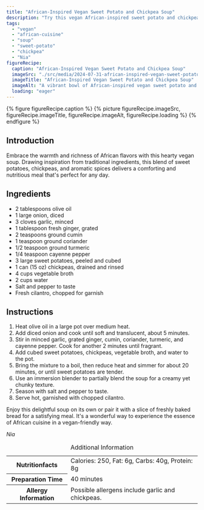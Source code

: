 ```yaml
---
title: "African-Inspired Vegan Sweet Potato and Chickpea Soup"
description: "Try this vegan African-inspired sweet potato and chickpea soup, packed with flavors of cumin, coriander, and ginger."
tags:
  - "vegan"
  - "african-cuisine"
  - "soup"
  - "sweet-potato"
  - "chickpea"
  - "Nia"
figureRecipe: 
  caption: "African-Inspired Vegan Sweet Potato and Chickpea Soup"
  imageSrc: "./src/media/2024-07-31-african-inspired-vegan-sweet-potato-and-chickpea-soup-3659.png"
  imageTitle: "African-Inspired Vegan Sweet Potato and Chickpea Soup"
  imageAlt: "A vibrant bowl of African-inspired vegan sweet potato and chickpea soup, garnished with fresh cilantro, served on a rustic wooden table."
  loading: "eager"
---
```


{% figure figureRecipe.caption %}
{% picture figureRecipe.imageSrc, figureRecipe.imageTitle, figureRecipe.imageAlt, figureRecipe.loading %}
{% endfigure %}

## Introduction

Embrace the warmth and richness of African flavors with this hearty vegan soup. Drawing inspiration from traditional ingredients, this blend of sweet potatoes, chickpeas, and aromatic spices delivers a comforting and nutritious meal that's perfect for any day.

## Ingredients

- 2 tablespoons olive oil
- 1 large onion, diced
- 3 cloves garlic, minced
- 1 tablespoon fresh ginger, grated
- 2 teaspoons ground cumin
- 1 teaspoon ground coriander
- 1/2 teaspoon ground turmeric
- 1/4 teaspoon cayenne pepper
- 3 large sweet potatoes, peeled and cubed
- 1 can (15 oz) chickpeas, drained and rinsed
- 4 cups vegetable broth
- 2 cups water
- Salt and pepper to taste
- Fresh cilantro, chopped for garnish

## Instructions

1. Heat olive oil in a large pot over medium heat.
2. Add diced onion and cook until soft and translucent, about 5 minutes.
3. Stir in minced garlic, grated ginger, cumin, coriander, turmeric, and cayenne pepper. Cook for another 2 minutes until fragrant.
4. Add cubed sweet potatoes, chickpeas, vegetable broth, and water to the pot.
5. Bring the mixture to a boil, then reduce heat and simmer for about 20 minutes, or until sweet potatoes are tender.
6. Use an immersion blender to partially blend the soup for a creamy yet chunky texture.
7. Season with salt and pepper to taste.
8. Serve hot, garnished with chopped cilantro.

Enjoy this delightful soup on its own or pair it with a slice of freshly baked bread for a satisfying meal. It's a wonderful way to experience the essence of African cuisine in a vegan-friendly way.

*Nia*

<table><caption class='sr-only'>Additional Information</caption><tr><th>Nutritionfacts</th><td>Calories: 250, Fat: 6g, Carbs: 40g, Protein: 8g&nbsp;</td></tr><tr><th>Preparation Time</th><td>40 minutes&nbsp;</td></tr><tr><th>Allergy Information</th><td>Possible allergens include garlic and chickpeas.&nbsp;</td></tr></table>

